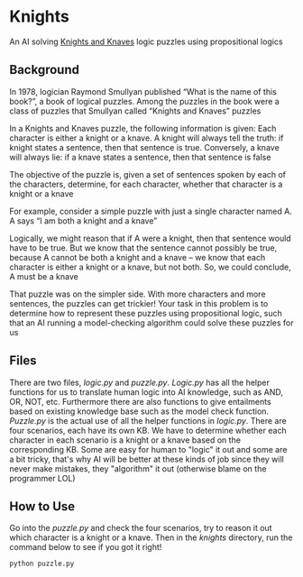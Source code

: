 # Knights

An AI solving [Knights and Knaves](https://en.wikipedia.org/wiki/Knights_and_Knaves) logic puzzles using propositional logics

## Background

In 1978, logician Raymond Smullyan published “What is the name of this book?”, a book of logical puzzles. Among the puzzles in the book were a class of puzzles that Smullyan called “Knights and Knaves” puzzles

In a Knights and Knaves puzzle, the following information is given: Each character is either a knight or a knave. A knight will always tell the truth: if knight states a sentence, then that sentence is true. Conversely, a knave will always lie: if a knave states a sentence, then that sentence is false

The objective of the puzzle is, given a set of sentences spoken by each of the characters, determine, for each character, whether that character is a knight or a knave

For example, consider a simple puzzle with just a single character named A. A says “I am both a knight and a knave”

Logically, we might reason that if A were a knight, then that sentence would have to be true. But we know that the sentence cannot possibly be true, because A cannot be both a knight and a knave – we know that each character is either a knight or a knave, but not both. So, we could conclude, A must be a knave

That puzzle was on the simpler side. With more characters and more sentences, the puzzles can get trickier! Your task in this problem is to determine how to represent these puzzles using propositional logic, such that an AI running a model-checking algorithm could solve these puzzles for us

## Files

There are two files, _logic.py_ and _puzzle.py_. _Logic.py_ has all the helper functions for us to translate human logic into AI knowledge, such as AND, OR, NOT, etc. Furthermore there are also functions to give entailments based on existing knowledge base such as the model check function. _Puzzle.py_ is the actual use of all the helper functions in _logic.py_. There are four scenarios, each have its own KB. We have to determine whether each character in each scenario is a knight or a knave based on the corresponding KB. Some are easy for human to "logic" it out and some are a bit tricky, that's why AI will be better at these kinds of job since they will never make mistakes, they "algorithm" it out (otherwise blame on the programmer LOL)

## How to Use

Go into the _puzzle.py_ and check the four scenarios, try to reason it out which character is a knight or a knave. Then in the _knights_ directory, run the command below to see if you got it right!

```
python puzzle.py
```
